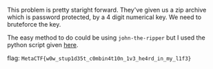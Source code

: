 This problem is pretty staright forward. They've given us a zip archive which is password protected, by a 4 digit numerical key. We need to bruteforce the key.

The easy method to do could be using `john-the-ripper` but I used the python script given [here](./lostLuggage.py).

flag: `MetaCTF{w0w_stup1d35t_c0mbin4t10n_1v3_he4rd_in_my_l1f3}`
